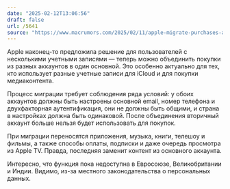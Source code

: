 ```yaml
---
date: "2025-02-12T13:06:56"
draft: false
url: /5641
source: "https://www.macrumors.com/2025/02/11/apple-migrate-purchases-apple-account/"
---
```


Apple наконец-то предложила решение для пользователей с несколькими учетными записями — теперь можно объединить покупки из разных аккаунтов в один основной. Это особенно актуально для тех, кто использует разные учетные записи для iCloud и для покупки медиаконтента.

Процесс миграции требует соблюдения ряда условий: у обоих аккаунтов должны быть настроены основной email, номер телефона и двухфакторная аутентификация, они не должны быть общими, и страна в настройках должна быть одинаковой. После объединения вторичный аккаунт больше нельзя будет использовать для покупок.

При миграции переносятся приложения, музыка, книги, телешоу и фильмы, а также способы оплаты, подписки и даже очередь просмотра из Apple TV. Правда, последняя заменит контент из основного аккаунта.

Интересно, что функция пока недоступна в Евросоюзе, Великобритании и Индии. Видимо, из-за местного законодательства о персональных данных.